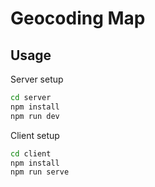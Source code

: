 # Geocoding Map

## Usage

Server setup

```bash
cd server
npm install
npm run dev
```

Client setup

```bash
cd client
npm install
npm run serve
```
